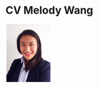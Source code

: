 CV Melody Wang
=============

![alt tag](https://github.com/MelMelMelMelMel/Assignment/blob/master/Screen%20Shot%202016-09-27%20at%2021.46.05.png)
